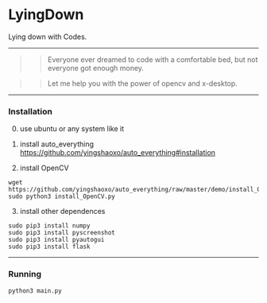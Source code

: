 # LyingDown
Lying down with Codes.

___

>> Everyone ever dreamed to code with a comfortable bed, but not everyone got enough money.

>> Let me help you with the power of opencv and x-desktop.
___

### Installation

0. use ubuntu or any system like it

1. install auto_everything
https://github.com/yingshaoxo/auto_everything#installation

2. install OpenCV
```
wget https://github.com/yingshaoxo/auto_everything/raw/master/demo/install_OpenCV.py
sudo python3 install_OpenCV.py
```

3. install other dependences
```
sudo pip3 install numpy
sudo pip3 install pyscreenshot
sudo pip3 install pyautogui
sudo pip3 install flask
```
___

### Running

```
python3 main.py
```
